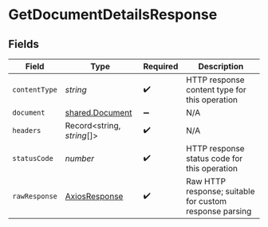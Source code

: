 # GetDocumentDetailsResponse


## Fields

| Field                                                     | Type                                                      | Required                                                  | Description                                               |
| --------------------------------------------------------- | --------------------------------------------------------- | --------------------------------------------------------- | --------------------------------------------------------- |
| `contentType`                                             | *string*                                                  | :heavy_check_mark:                                        | HTTP response content type for this operation             |
| `document`                                                | [shared.Document](../../../sdk/models/shared/document.md) | :heavy_minus_sign:                                        | N/A                                                       |
| `headers`                                                 | Record<string, *string*[]>                                | :heavy_check_mark:                                        | N/A                                                       |
| `statusCode`                                              | *number*                                                  | :heavy_check_mark:                                        | HTTP response status code for this operation              |
| `rawResponse`                                             | [AxiosResponse](https://axios-http.com/docs/res_schema)   | :heavy_check_mark:                                        | Raw HTTP response; suitable for custom response parsing   |